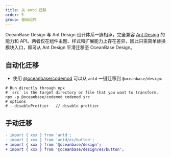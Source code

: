 ```yaml
---
title: 从 antd 迁移
order: 5
group: 基础组件
---
```


OceanBase Design 与 Ant Design 设计体系一脉相承，完全兼容 [Ant Design](https://ant.design) 的能力和 API。两者仅在组件主题、样式和扩展能力上存在差异，因此只需简单替换模块入口，即可从 Ant Design 平滑迁移至 OceanBase Design。

## 自动化迁移

- 使用 [@oceanbase/codemod](https://github.com/oceanbase/oceanbase-design/tree/master/packages/codemod) 可以从 `antd` 一键迁移到 `@oceanbase/design`:

```shell
# Run directly through npx
# `src` is the target directory or file that you want to transform.
npx -p @oceanbase/codemod codemod src
# options
# --disablePrettier   // disable prettier
```

## 手动迁移

```diff
- import { xxx } from 'antd';
- import { xxx } from 'antd/es/button';
+ import { xxx } from '@oceanbase/design';
+ import { xxx } from '@oceanbase/design/es/button';
```

